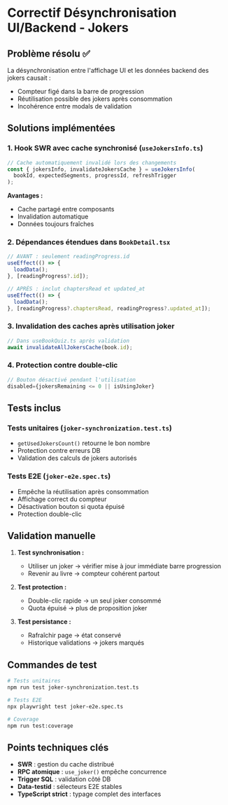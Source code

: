 # Correctif Désynchronisation UI/Backend - Jokers

## Problème résolu ✅

La désynchronisation entre l'affichage UI et les données backend des jokers causait :
- Compteur figé dans la barre de progression
- Réutilisation possible des jokers après consommation  
- Incohérence entre modals de validation

## Solutions implémentées

### 1. Hook SWR avec cache synchronisé (`useJokersInfo.ts`)

```typescript
// Cache automatiquement invalidé lors des changements
const { jokersInfo, invalidateJokersCache } = useJokersInfo(
  bookId, expectedSegments, progressId, refreshTrigger
);
```

**Avantages :**
- Cache partagé entre composants
- Invalidation automatique  
- Données toujours fraîches

### 2. Dépendances étendues dans `BookDetail.tsx`

```typescript
// AVANT : seulement readingProgress.id
useEffect(() => {
  loadData();
}, [readingProgress?.id]);

// APRÈS : inclut chaptersRead et updated_at
useEffect(() => {
  loadData();
}, [readingProgress?.chaptersRead, readingProgress?.updated_at]);
```

### 3. Invalidation des caches après utilisation joker

```typescript
// Dans useBookQuiz.ts après validation
await invalidateAllJokersCache(book.id);
```

### 4. Protection contre double-clic

```typescript
// Bouton désactivé pendant l'utilisation
disabled={jokersRemaining <= 0 || isUsingJoker}
```

## Tests inclus

### Tests unitaires (`joker-synchronization.test.ts`)
- `getUsedJokersCount()` retourne le bon nombre
- Protection contre erreurs DB
- Validation des calculs de jokers autorisés

### Tests E2E (`joker-e2e.spec.ts`)  
- Empêche la réutilisation après consommation
- Affichage correct du compteur
- Désactivation bouton si quota épuisé
- Protection double-clic

## Validation manuelle

1. **Test synchronisation :**
   - Utiliser un joker → vérifier mise à jour immédiate barre progression
   - Revenir au livre → compteur cohérent partout

2. **Test protection :**
   - Double-clic rapide → un seul joker consommé
   - Quota épuisé → plus de proposition joker

3. **Test persistance :**
   - Rafraîchir page → état conservé
   - Historique validations → jokers marqués

## Commandes de test

```bash
# Tests unitaires
npm run test joker-synchronization.test.ts

# Tests E2E  
npx playwright test joker-e2e.spec.ts

# Coverage
npm run test:coverage
```

## Points techniques clés

- **SWR** : gestion du cache distribué
- **RPC atomique** : `use_joker()` empêche concurrence
- **Trigger SQL** : validation côté DB
- **Data-testid** : sélecteurs E2E stables
- **TypeScript strict** : typage complet des interfaces